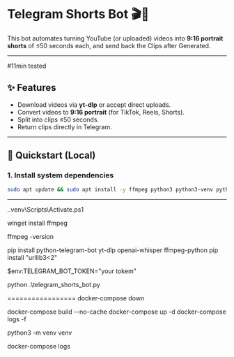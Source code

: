 # Telegram Shorts Bot 🎬🤖

This bot automates turning YouTube (or uploaded) videos into **9:16 portrait shorts** of ≤50 seconds each, and send back the Clips after Generated.

---

#11min tested

## ✨ Features

- Download videos via **yt-dlp** or accept direct uploads.
- Convert videos to **9:16 portrait** (for TikTok, Reels, Shorts).
- Split into clips ≤50 seconds.
- Return clips directly in Telegram.

---

## 🚀 Quickstart (Local)

### 1. Install system dependencies

```bash
sudo apt update && sudo apt install -y ffmpeg python3 python3-venv python3-pip git build-essential
```

---

..venv\Scripts\Activate.ps1

winget install ffmpeg

ffmpeg -version

pip install python-telegram-bot yt-dlp openai-whisper ffmpeg-python
pip install "urllib3<2"

$env:TELEGRAM_BOT_TOKEN="your tokem"

python .\telegram_shorts_bot.py

================= docker-compose down

docker-compose build --no-cache docker-compose up -d docker-compose logs -f

python3 -m venv venv

docker-compose logs
